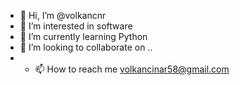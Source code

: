 - 👋 Hi, I’m @volkancnr
- 👀 I’m interested in software
- 🌱 I’m currently learning Python
- 💞️ I’m looking to collaborate on .. 
- - 📫 How to reach me volkancinar58@gmail.com

<!---
volkancnr/volkancnr is a ✨ special ✨ repository because its `README.md` (this file) appears on your GitHub profile.
You can click the Preview link to take a look at your changes.
--->
